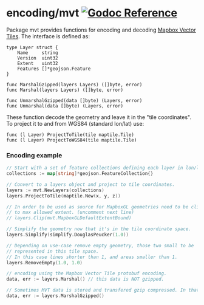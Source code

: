 encoding/mvt [![Godoc Reference](https://godoc.org/github.com/paulmach/orb?status.svg)](https://godoc.org/github.com/paulmach/orb/encoding/mvt)
============

Package mvt provides functions for encoding and decoding
[Mapbox Vector Tiles](https://www.mapbox.com/vector-tiles/specification/).
The interface is defined as:

	type Layer struct {
		Name     string
		Version  uint32
		Extent   uint32
		Features []*geojson.Feature
	}

	func MarshalGzipped(layers Layers) ([]byte, error)
	func Marshal(layers Layers) ([]byte, error)

	func UnmarshalGzipped(data []byte) (Layers, error)
	func Unmarshal(data []byte) (Layers, error)

These function decode the geometry and leave it in the "tile coordinates".
To project it to and from WGS84 (standard lon/lat) use:

	func (l Layer) ProjectToTile(tile maptile.Tile)
	func (l Layer) ProjectToWGS84(tile maptile.Tile)

### Encoding example

```go
// Start with a set of feature collections defining each layer in lon/lat (WGS84).
collections := map[string]*geojson.FeatureCollection{}

// Convert to a layers object and project to tile coordinates.
layers := mvt.NewLayers(collections)
layers.ProjectToTile(maptile.New(x, y, z))

// In order to be used as source for MapboxGL geometries need to be clipped
// to max allowed extent. (uncomment next line)
// layers.Clip(mvt.MapboxGLDefaultExtentBound)

// Simplify the geometry now that it's in the tile coordinate space.
layers.Simplify(simplify.DouglasPeucker(1.0))

// Depending on use-case remove empty geometry, those two small to be
// represented in this tile space.
// In this case lines shorter than 1, and areas smaller than 1.
layers.RemoveEmpty(1.0, 1.0)

// encoding using the Mapbox Vector Tile protobuf encoding.
data, err := layers.Marshal() // this data is NOT gzipped.

// Sometimes MVT data is stored and transfered gzip compressed. In that case:
data, err := layers.MarshalGzipped()
```
